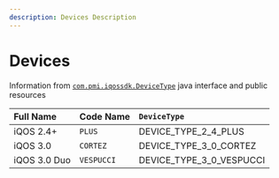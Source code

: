 ```yaml
---
description: Devices Description
---
```


# Devices

Information from [`com.pmi.iqossdk.DeviceType`](reversing/) java interface and public resources

| Full Name | Code Name | `DeviceType` |
| :--- | :--- | :--- |
| iQOS 2.4+ | `PLUS` | DEVICE\_TYPE\_2\_4\_PLUS |
| iQOS 3.0 | `CORTEZ` | DEVICE\_TYPE\_3\_0\_CORTEZ |
| iQOS 3.0 Duo | `VESPUCCI` | DEVICE\_TYPE\_3\_0\_VESPUCCI |



